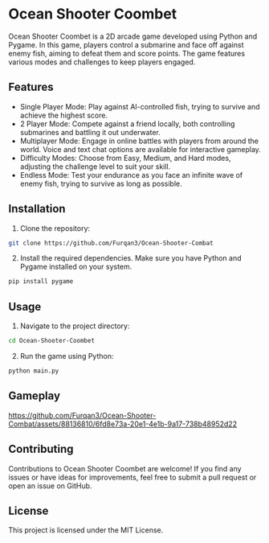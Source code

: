 # Ocean Shooter Coombet

Ocean Shooter Coombet is a 2D arcade game developed using Python and Pygame. In this game, players control a submarine and face off against enemy fish, aiming to defeat them and score points. The game features various modes and challenges to keep players engaged.

## Features

- Single Player Mode: Play against AI-controlled fish, trying to survive and achieve the highest score.
- 2 Player Mode: Compete against a friend locally, both controlling submarines and battling it out underwater.
- Multiplayer Mode: Engage in online battles with players from around the world. Voice and text chat options are available for interactive gameplay.
- Difficulty Modes: Choose from Easy, Medium, and Hard modes, adjusting the challenge level to suit your skill.
- Endless Mode: Test your endurance as you face an infinite wave of enemy fish, trying to survive as long as possible.

## Installation

1. Clone the repository:

```bash
git clone https://github.com/Furqan3/Ocean-Shooter-Combat
```
2. Install the required dependencies. Make sure you have Python and Pygame installed on your system.
```bash
pip install pygame

```
## Usage
1. Navigate to the project directory:
```bash
cd Ocean-Shooter-Coombet
```
2. Run the game using Python:
```bash
python main.py
```
## Gameplay


https://github.com/Furqan3/Ocean-Shooter-Combat/assets/88136810/6fd8e73a-20e1-4e1b-9a17-738b48952d22



## Contributing
Contributions to Ocean Shooter Coombet are welcome! If you find any issues or have ideas for improvements, feel free to submit a pull request or open an issue on GitHub.

## License
This project is licensed under the MIT License.
